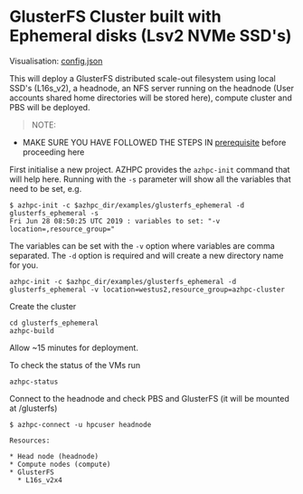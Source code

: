 # GlusterFS Cluster built with Ephemeral disks (Lsv2 NVMe SSD's)

Visualisation: [config.json](https://azurehpc.azureedge.net/?o=https://raw.githubusercontent.com/Azure/azurehpc/master/examples/glusterfs_ephemeral/config.json)

This will deploy a GlusterFS distributed scale-out filesystem using local SSD's (L16s_v2), a headnode, an NFS server running on the headnode (User accounts shared home directories will be stored here), compute cluster and PBS will be deployed.

>NOTE:
- MAKE SURE YOU HAVE FOLLOWED THE STEPS IN [prerequisite](../../tutorials/prerequisites.md) before proceeding here

First initialise a new project.  AZHPC provides the `azhpc-init` command that will help here.  Running with the `-s` parameter will show all the variables that need to be set, e.g.

```
$ azhpc-init -c $azhpc_dir/examples/glusterfs_ephemeral -d glusterfs_ephemeral -s
Fri Jun 28 08:50:25 UTC 2019 : variables to set: "-v location=,resource_group="
```

The variables can be set with the `-v` option where variables are comma separated.  The `-d` option is required and will create a new directory name for you.

```
azhpc-init -c $azhpc_dir/examples/glusterfs_ephemeral -d glusterfs_ephemeral -v location=westus2,resource_group=azhpc-cluster
```

Create the cluster

```
cd glusterfs_ephemeral
azhpc-build
```

Allow ~15 minutes for deployment.

To check the status of the VMs run
```
azhpc-status
```
Connect to the headnode and check PBS and GlusterFS (it will be mounted at /glusterfs)

```
$ azhpc-connect -u hpcuser headnode

Resources:

* Head node (headnode)
* Compute nodes (compute)
* GlusterFS
  * L16s_v2x4

